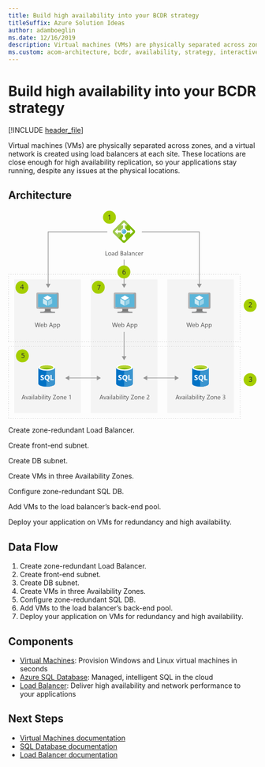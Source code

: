 ```yaml
---
title: Build high availability into your BCDR strategy
titleSuffix: Azure Solution Ideas
author: adamboeglin
ms.date: 12/16/2019
description: Virtual machines (VMs) are physically separated across zones, and a virtual network is created using load balancers at each site. These locations are close enough for high availability replication, so your applications stay running, despite any issues at the physical locations.
ms.custom: acom-architecture, bcdr, availability, strategy, interactive-diagram, 'https://azure.microsoft.com/solutions/architecture/build-high-availability-into-your-bcdr-strategy/'
---
```

# Build high availability into your BCDR strategy

[!INCLUDE [header_file](../header.md)]

Virtual machines (VMs) are physically separated across zones, and a virtual network is created using load balancers at each site. These locations are close enough for high availability replication, so your applications stay running, despite any issues at the physical locations.

## Architecture

<svg class="architecture-diagram" aria-labelledby="build-high-availability-into-your-bcdr-strategy" height="468" viewbox="0 0 558 468"  xmlns="http://www.w3.org/2000/svg">
    <g fill="none" fill-rule="evenodd" stroke="none" stroke-width="1">
        <path fill="#525252" d="M223.492 101.204h-5.086v-9.803h1.148v8.764h3.938zM227.853 94.984c-.72 0-1.288.245-1.709.735-.418.49-.629 1.165-.629 2.027 0 .829.214 1.483.638 1.962.424.478.99.717 1.7.717.725 0 1.282-.234 1.672-.704.39-.47.584-1.137.584-2.003 0-.875-.194-1.55-.584-2.023-.39-.474-.947-.711-1.672-.711m-.082 6.385c-1.033 0-1.86-.327-2.477-.981-.619-.654-.927-1.521-.927-2.601 0-1.176.323-2.095.966-2.755.642-.661 1.508-.991 2.602-.991 1.044 0 1.858.32 2.445.964.584.642.877 1.533.877 2.672 0 1.117-.315 2.01-.946 2.683-.632.673-1.478 1.009-2.54 1.009M236.754 97.663l-1.687.232c-.52.073-.913.202-1.176.387-.265.184-.397.511-.397.981 0 .341.12.621.365.837.245.216.569.325.975.325.556 0 1.015-.195 1.377-.585.362-.389.543-.883.543-1.48v-.697zm1.12 3.541h-1.12v-1.094h-.027c-.488.84-1.205 1.258-2.153 1.258-.697 0-1.244-.184-1.637-.554-.395-.369-.591-.859-.591-1.469 0-1.308.769-2.069 2.31-2.284l2.098-.294c0-1.189-.48-1.784-1.441-1.784-.844 0-1.605.287-2.284.862v-1.149c.688-.437 1.48-.656 2.379-.656 1.645 0 2.467.871 2.467 2.611v4.553zM244.842 98.04v-1.033c0-.565-.187-1.044-.561-1.436-.374-.392-.847-.588-1.421-.588-.684 0-1.222.251-1.614.752-.392.502-.588 1.194-.588 2.078 0 .807.188 1.444.564 1.911.376.467.88.701 1.515.701.624 0 1.13-.226 1.52-.677.39-.45.585-1.02.585-1.709zm1.12 3.164h-1.12v-1.189h-.027c-.52.902-1.323 1.353-2.407 1.353-.88 0-1.583-.313-2.11-.94-.525-.626-.788-1.48-.788-2.56 0-1.158.29-2.085.875-2.782.583-.697 1.359-1.046 2.33-1.046.962 0 1.662.378 2.1 1.135h.027v-4.334h1.12v10.363zM253.365 96.638v3.527h1.56c.673 0 1.196-.16 1.568-.478.371-.32.558-.757.558-1.313 0-1.157-.79-1.736-2.366-1.736h-1.32zm0-4.197v3.165h1.176c.63 0 1.124-.152 1.484-.455.36-.303.54-.73.54-1.282 0-.952-.627-1.428-1.88-1.428h-1.32zm-1.148 8.763v-9.802h2.79c.846 0 1.52.207 2.016.622.496.414.744.954.744 1.62 0 .556-.15 1.039-.45 1.449-.302.41-.716.702-1.245.875v.027c.661.078 1.19.328 1.586.749.396.42.596.97.596 1.644 0 .838-.3 1.518-.903 2.037-.6.52-1.36.779-2.277.779h-2.857zM263.982 97.663l-1.689.232c-.52.073-.912.202-1.176.387-.264.184-.397.511-.397.981 0 .341.122.621.366.837.244.216.57.325.974.325.557 0 1.016-.195 1.378-.585.362-.389.544-.883.544-1.48v-.697zm1.121 3.541h-1.12v-1.094h-.028c-.489.84-1.206 1.258-2.155 1.258-.697 0-1.242-.184-1.636-.554-.395-.369-.592-.859-.592-1.469 0-1.308.77-2.069 2.31-2.284l2.1-.294c0-1.189-.48-1.784-1.443-1.784-.843 0-1.604.287-2.284.862v-1.149c.69-.437 1.482-.656 2.38-.656 1.645 0 2.468.871 2.468 2.611v4.553zM267.215 101.204h1.121V90.841h-1.121zM274.496 97.663l-1.689.232c-.52.073-.912.202-1.176.387-.264.184-.397.511-.397.981 0 .341.122.621.366.837.244.216.57.325.974.325.557 0 1.016-.195 1.378-.585.362-.389.544-.883.544-1.48v-.697zm1.121 3.541h-1.12v-1.094h-.028c-.489.84-1.206 1.258-2.155 1.258-.697 0-1.242-.184-1.636-.554-.395-.369-.592-.859-.592-1.469 0-1.308.77-2.069 2.31-2.284l2.1-.294c0-1.189-.48-1.784-1.443-1.784-.843 0-1.604.287-2.284.862v-1.149c.69-.437 1.482-.656 2.38-.656 1.645 0 2.468.871 2.468 2.611v4.553zM283.54 101.204h-1.122v-3.992c0-1.486-.542-2.229-1.627-2.229-.56 0-1.023.211-1.39.633-.368.421-.55.953-.55 1.596v3.992h-1.123v-7h1.122v1.162h.027c.53-.884 1.295-1.326 2.297-1.326.765 0 1.351.247 1.758.742.405.494.607 1.21.607 2.143v4.28zM290.424 100.883c-.538.324-1.176.485-1.914.485-.998 0-1.805-.324-2.417-.974-.613-.649-.92-1.491-.92-2.526 0-1.152.33-2.079.99-2.778.662-.7 1.544-1.05 2.648-1.05.615 0 1.157.114 1.627.342v1.148c-.52-.364-1.076-.546-1.668-.546-.716 0-1.303.256-1.761.769-.458.512-.687 1.186-.687 2.02 0 .82.215 1.467.646 1.941.43.474 1.009.711 1.733.711.61 0 1.185-.203 1.723-.608v1.066zM296.596 97.034c-.004-.647-.16-1.15-.468-1.51-.307-.36-.735-.54-1.282-.54-.528 0-.977.188-1.346.567-.37.378-.597.872-.683 1.483h3.779zm1.148.95h-4.941c.018.78.228 1.381.629 1.805.4.424.952.636 1.654.636.788 0 1.513-.26 2.174-.78v1.053c-.615.447-1.43.67-2.441.67-.99 0-1.766-.318-2.33-.954-.566-.635-.848-1.53-.848-2.683 0-1.089.309-1.976.926-2.662.617-.686 1.384-1.029 2.3-1.029.917 0 1.625.296 2.125.89.502.591.752 1.414.752 2.466v.588zM303.09 95.34c-.195-.15-.48-.227-.848-.227-.478 0-.878.226-1.2.677-.32.451-.481 1.067-.481 1.846v3.568h-1.121v-7h1.12v1.443h.028c.16-.493.404-.876.732-1.152a1.668 1.668 0 011.1-.414c.292 0 .516.032.67.096v1.162z"/>
        <path fill="#F4F4F4" d="M13.219 453.563h149.715v-298.8H13.219zM185.344 453.563h149.715v-298.8H185.344zM357.058 453.563h149.714v-298.8H357.058z"/>
        <path d="M.691 143.816h1v-1h-1v1zm5 0h1v-1h-1v1zm5 0h1v-1h-1v1zm5 0h1v-1h-1v1zm5 0h1v-1h-1v1zm5 0h1v-1h-1v1zm5 0h1v-1h-1v1zm5 0h1v-1h-1v1zm5 0h1v-1h-1v1zm5 0h1v-1h-1v1zm5 0h1v-1h-1v1zm5 0h1v-1h-1v1zm5 0h1v-1h-1v1zm5 0h1v-1h-1v1zm5 0h1v-1h-1v1zm5 0h1v-1h-1v1zm5 0h1v-1h-1v1zm5 0h1v-1h-1v1zm5 0h1v-1h-1v1zm5 0h1v-1h-1v1zm5 0h1v-1h-1v1zm5 0h1v-1h-1v1zm5 0h1v-1h-1v1zm5 0h1v-1h-1v1zm5 0h1v-1h-1v1zm5 0h1v-1h-1v1zm5 0h1v-1h-1v1zm5 0h1v-1h-1v1zm5 0h1v-1h-1v1zm5 0h1v-1h-1v1zm5 0h1v-1h-1v1zm5 0h1v-1h-1v1zm5 0h1v-1h-1v1zm5 0h1v-1h-1v1zm5 0h1v-1h-1v1zm5 0h1v-1h-1v1zm5 0h1v-1h-1v1zm5 0h1v-1h-1v1zm5 0h1v-1h-1v1zm5 0h1v-1h-1v1zm5 0h1v-1h-1v1zm5 0h1v-1h-1v1zm5 0h1v-1h-1v1zm5 0h1v-1h-1v1zm5 0h1v-1h-1v1zm5 0h1v-1h-1v1zm5 0h1v-1h-1v1zm5 0h1v-1h-1v1zm5 0h1v-1h-1v1zm5 0h1v-1h-1v1zm5 0h1v-1h-1v1zm5 0h1v-1h-1v1zm5 0h1v-1h-1v1zm5 0h1v-1h-1v1zm5 0h1v-1h-1v1zm5 0h1v-1h-1v1zm5 0h1v-1h-1v1zm5 0h1v-1h-1v1zm5 0h1v-1h-1v1zm5 0h1v-1h-1v1zm5 0h1v-1h-1v1zm5 0h1v-1h-1v1zm5 0h1v-1h-1v1zm5 0h1v-1h-1v1zm5 0h1v-1h-1v1zm5 0h1v-1h-1v1zm5 0h1v-1h-1v1zm5 0h1v-1h-1v1zm5 0h1v-1h-1v1zm5 0h1v-1h-1v1zm5 0h1v-1h-1v1zm5 0h1v-1h-1v1zm5 0h1v-1h-1v1zm5 0h1v-1h-1v1zm5 0h1v-1h-1v1zm5 0h1v-1h-1v1zm5 0h1v-1h-1v1zm5 0h1v-1h-1v1zm5 0h1v-1h-1v1zm5 0h1v-1h-1v1zm5 0h1v-1h-1v1zm5 0h1v-1h-1v1zm5 0h1v-1h-1v1zm5 0h1v-1h-1v1zm5 0h1v-1h-1v1zm5 0h1v-1h-1v1zm5 0h1v-1h-1v1zm5 0h1v-1h-1v1zm5 0h1v-1h-1v1zm5 0h1v-1h-1v1zm5 0h1v-1h-1v1zm5 0h1v-1h-1v1zm5 0h1v-1h-1v1zm5 0h1v-1h-1v1zm5 0h1v-1h-1v1zm5 0h1v-1h-1v1zm5 0h1v-1h-1v1zm5 0h1v-1h-1v1zm5 0h1v-1h-1v1zm5 0h1v-1h-1v1zm5 0h1v-1h-1v1zm5 0h1v-1h-1v1zm5 0h1v-1h-1v1zm5 0h1v-1h-1v1zm4.481.519h1v-1h-1v1zM0 148.124h1v-1H0v1zm520.172 1.211h1v-1h-1v1zM0 153.124h1v-1H0v1zm520.172 1.211h1v-1h-1v1zM0 158.124h1v-1H0v1zm520.172 1.211h1v-1h-1v1zM0 163.124h1v-1H0v1zm520.172 1.211h1v-1h-1v1zM0 168.124h1v-1H0v1zm520.172 1.211h1v-1h-1v1zM0 173.124h1v-1H0v1zm520.172 1.211h1v-1h-1v1zM0 178.124h1v-1H0v1zm520.172 1.211h1v-1h-1v1zM0 183.124h1v-1H0v1zm520.172 1.211h1v-1h-1v1zM0 188.124h1v-1H0v1zm520.172 1.211h1v-1h-1v1zM0 193.124h1v-1H0v1zm520.172 1.211h1v-1h-1v1zM0 198.124h1v-1H0v1zm520.172 1.211h1v-1h-1v1zM0 203.124h1v-1H0v1zm520.172 1.211h1v-1h-1v1zM0 208.124h1v-1H0v1zm520.172 1.211h1v-1h-1v1zM0 213.124h1v-1H0v1zm520.172 1.211h1v-1h-1v1zM0 218.124h1v-1H0v1zm520.172 1.211h1v-1h-1v1zM0 223.124h1v-1H0v1zm520.172 1.211h1v-1h-1v1zM0 228.124h1v-1H0v1zm520.172 1.211h1v-1h-1v1zM0 233.124h1v-1H0v1zm520.172 1.211h1v-1h-1v1zM0 238.124h1v-1H0v1zm520.172 1.211h1v-1h-1v1zM0 243.124h1v-1H0v1zm520.172 1.211h1v-1h-1v1zM0 248.124h1v-1H0v1zm520.172 1.211h1v-1h-1v1zM0 253.124h1v-1H0v1zm520.172 1.211h1v-1h-1v1zM0 258.124h1v-1H0v1zm520.172 1.211h1v-1h-1v1zM0 263.124h1v-1H0v1zm520.172 1.211h1v-1h-1v1zM0 268.124h1v-1H0v1zm520.172 1.211h1v-1h-1v1zM0 273.124h1v-1H0v1zm520.172 1.211h1v-1h-1v1zM0 278.124h1v-1H0v1zm520.172 1.211h1v-1h-1v1zM0 283.124h1v-1H0v1zm520.172 1.211h1v-1h-1v1zM0 288.124h1v-1H0v1zm520.172 1.211h1v-1h-1v1zM0 293.124h1v-1H0v1zm.5 1.539h1v-1h-1v1zm5 0h1v-1h-1v1zm5 0h1v-1h-1v1zm5 0h1v-1h-1v1zm5 0h1v-1h-1v1zm5 0h1v-1h-1v1zm5 0h1v-1h-1v1zm5 0h1v-1h-1v1zm5 0h1v-1h-1v1zm5 0h1v-1h-1v1zm5 0h1v-1h-1v1zm5 0h1v-1h-1v1zm5 0h1v-1h-1v1zm5 0h1v-1h-1v1zm5 0h1v-1h-1v1zm5 0h1v-1h-1v1zm5 0h1v-1h-1v1zm5 0h1v-1h-1v1zm5 0h1v-1h-1v1zm5 0h1v-1h-1v1zm5 0h1v-1h-1v1zm5 0h1v-1h-1v1zm5 0h1v-1h-1v1zm5 0h1v-1h-1v1zm5 0h1v-1h-1v1zm5 0h1v-1h-1v1zm5 0h1v-1h-1v1zm5 0h1v-1h-1v1zm5 0h1v-1h-1v1zm5 0h1v-1h-1v1zm5 0h1v-1h-1v1zm5 0h1v-1h-1v1zm5 0h1v-1h-1v1zm5 0h1v-1h-1v1zm5 0h1v-1h-1v1zm5 0h1v-1h-1v1zm5 0h1v-1h-1v1zm5 0h1v-1h-1v1zm5 0h1v-1h-1v1zm5 0h1v-1h-1v1zm5 0h1v-1h-1v1zm5 0h1v-1h-1v1zm5 0h1v-1h-1v1zm5 0h1v-1h-1v1zm5 0h1v-1h-1v1zm5 0h1v-1h-1v1zm5 0h1v-1h-1v1zm5 0h1v-1h-1v1zm5 0h1v-1h-1v1zm5 0h1v-1h-1v1zm5 0h1v-1h-1v1zm5 0h1v-1h-1v1zm5 0h1v-1h-1v1zm5 0h1v-1h-1v1zm5 0h1v-1h-1v1zm5 0h1v-1h-1v1zm5 0h1v-1h-1v1zm5 0h1v-1h-1v1zm5 0h1v-1h-1v1zm5 0h1v-1h-1v1zm5 0h1v-1h-1v1zm5 0h1v-1h-1v1zm5 0h1v-1h-1v1zm5 0h1v-1h-1v1zm5 0h1v-1h-1v1zm5 0h1v-1h-1v1zm5 0h1v-1h-1v1zm5 0h1v-1h-1v1zm5 0h1v-1h-1v1zm5 0h1v-1h-1v1zm5 0h1v-1h-1v1zm5 0h1v-1h-1v1zm5 0h1v-1h-1v1zm5 0h1v-1h-1v1zm5 0h1v-1h-1v1zm5 0h1v-1h-1v1zm5 0h1v-1h-1v1zm5 0h1v-1h-1v1zm5 0h1v-1h-1v1zm5 0h1v-1h-1v1zm5 0h1v-1h-1v1zm5 0h1v-1h-1v1zm5 0h1v-1h-1v1zm5 0h1v-1h-1v1zm5 0h1v-1h-1v1zm5 0h1v-1h-1v1zm5 0h1v-1h-1v1zm5 0h1v-1h-1v1zm5 0h1v-1h-1v1zm5 0h1v-1h-1v1zm5 0h1v-1h-1v1zm5 0h1v-1h-1v1zm5 0h1v-1h-1v1zm5 0h1v-1h-1v1zm5 0h1v-1h-1v1zm5 0h1v-1h-1v1zm5 0h1v-1h-1v1zm5 0h1v-1h-1v1zm5 0h1v-1h-1v1zm5 0h1v-1h-1v1zm5 0h1v-1h-1v1zm5 0h1v-1h-1v1zm5 0h1v-1h-1v1zm5 0h1v-1h-1v1zm5.672 0h-.672v-.5h-.328v-.828h1v1.328zM1.691 305.663h1v-1h-1v1zm5 0h1v-1h-1v1zm5 0h1v-1h-1v1zm5 0h1v-1h-1v1zm5 0h1v-1h-1v1zm5 0h1v-1h-1v1zm5 0h1v-1h-1v1zm5 0h1v-1h-1v1zm5 0h1v-1h-1v1zm5 0h1v-1h-1v1zm5 0h1v-1h-1v1zm5 0h1v-1h-1v1zm5 0h1v-1h-1v1zm5 0h1v-1h-1v1zm5 0h1v-1h-1v1zm5 0h1v-1h-1v1zm5 0h1v-1h-1v1zm5 0h1v-1h-1v1zm5 0h1v-1h-1v1zm5 0h1v-1h-1v1zm5 0h1v-1h-1v1zm5 0h1v-1h-1v1zm5 0h1v-1h-1v1zm5 0h1v-1h-1v1zm5 0h1v-1h-1v1zm5 0h1v-1h-1v1zm5 0h1v-1h-1v1zm5 0h1v-1h-1v1zm5 0h1v-1h-1v1zm5 0h1v-1h-1v1zm5 0h1v-1h-1v1zm5 0h1v-1h-1v1zm5 0h1v-1h-1v1zm5 0h1v-1h-1v1zm5 0h1v-1h-1v1zm5 0h1v-1h-1v1zm5 0h1v-1h-1v1zm5 0h1v-1h-1v1zm5 0h1v-1h-1v1zm5 0h1v-1h-1v1zm5 0h1v-1h-1v1zm5 0h1v-1h-1v1zm5 0h1v-1h-1v1zm5 0h1v-1h-1v1zm5 0h1v-1h-1v1zm5 0h1v-1h-1v1zm5 0h1v-1h-1v1zm5 0h1v-1h-1v1zm5 0h1v-1h-1v1zm5 0h1v-1h-1v1zm5 0h1v-1h-1v1zm5 0h1v-1h-1v1zm5 0h1v-1h-1v1zm5 0h1v-1h-1v1zm5 0h1v-1h-1v1zm5 0h1v-1h-1v1zm5 0h1v-1h-1v1zm5 0h1v-1h-1v1zm5 0h1v-1h-1v1zm5 0h1v-1h-1v1zm5 0h1v-1h-1v1zm5 0h1v-1h-1v1zm5 0h1v-1h-1v1zm5 0h1v-1h-1v1zm5 0h1v-1h-1v1zm5 0h1v-1h-1v1zm5 0h1v-1h-1v1zm5 0h1v-1h-1v1zm5 0h1v-1h-1v1zm5 0h1v-1h-1v1zm5 0h1v-1h-1v1zm5 0h1v-1h-1v1zm5 0h1v-1h-1v1zm5 0h1v-1h-1v1zm5 0h1v-1h-1v1zm5 0h1v-1h-1v1zm5 0h1v-1h-1v1zm5 0h1v-1h-1v1zm5 0h1v-1h-1v1zm5 0h1v-1h-1v1zm5 0h1v-1h-1v1zm5 0h1v-1h-1v1zm5 0h1v-1h-1v1zm5 0h1v-1h-1v1zm5 0h1v-1h-1v1zm5 0h1v-1h-1v1zm5 0h1v-1h-1v1zm5 0h1v-1h-1v1zm5 0h1v-1h-1v1zm5 0h1v-1h-1v1zm5 0h1v-1h-1v1zm5 0h1v-1h-1v1zm5 0h1v-1h-1v1zm5 0h1v-1h-1v1zm5 0h1v-1h-1v1zm5 0h1v-1h-1v1zm5 0h1v-1h-1v1zm5 0h1v-1h-1v1zm5 0h1v-1h-1v1zm5 0h1v-1h-1v1zm5 0h1v-1h-1v1zm5 0h1v-1h-1v1zm5 0h1v-1h-1v1zm5 0h1v-1h-1v1zm3.481 1.519h1v-1h-1v1zM0 308.971h1v-1H0v1zm520.172 3.211h1v-1h-1v1zM0 313.971h1v-1H0v1zm520.172 3.211h1v-1h-1v1zM0 318.971h1v-1H0v1zm520.172 3.211h1v-1h-1v1zM0 323.971h1v-1H0v1zm520.172 3.211h1v-1h-1v1zM0 328.971h1v-1H0v1zm520.172 3.211h1v-1h-1v1zM0 333.971h1v-1H0v1zm520.172 3.211h1v-1h-1v1zM0 338.971h1v-1H0v1zm520.172 3.211h1v-1h-1v1zM0 343.971h1v-1H0v1zm520.172 3.211h1v-1h-1v1zM0 348.971h1v-1H0v1zm520.172 3.211h1v-1h-1v1zM0 353.971h1v-1H0v1zm520.172 3.211h1v-1h-1v1zM0 358.971h1v-1H0v1zm520.172 3.211h1v-1h-1v1zM0 363.971h1v-1H0v1zm520.172 3.211h1v-1h-1v1zM0 368.971h1v-1H0v1zm520.172 3.211h1v-1h-1v1zM0 373.971h1v-1H0v1zm520.172 3.211h1v-1h-1v1zM0 378.971h1v-1H0v1zm520.172 3.211h1v-1h-1v1zM0 383.971h1v-1H0v1zm520.172 3.211h1v-1h-1v1zM0 388.971h1v-1H0v1zm520.172 3.211h1v-1h-1v1zM0 393.971h1v-1H0v1zm520.172 3.211h1v-1h-1v1zM0 398.971h1v-1H0v1zm520.172 3.211h1v-1h-1v1zM0 403.971h1v-1H0v1zm520.172 3.211h1v-1h-1v1zM0 408.971h1v-1H0v1zm520.172 3.211h1v-1h-1v1zM0 413.971h1v-1H0v1zm520.172 3.211h1v-1h-1v1zM0 418.971h1v-1H0v1zm520.172 3.211h1v-1h-1v1zM0 423.971h1v-1H0v1zm520.172 3.211h1v-1h-1v1zM0 428.971h1v-1H0v1zm520.172 3.211h1v-1h-1v1zM0 433.971h1v-1H0v1zm520.172 3.211h1v-1h-1v1zM0 438.971h1v-1H0v1zm520.172 3.211h1v-1h-1v1zM0 443.971h1v-1H0v1zm520.172 3.211h1v-1h-1v1zM0 448.971h1v-1H0v1zm520.172 3.211h1v-1h-1v1zM0 453.971h1v-1H0v1zm520.172 3.211h1v-1h-1v1zM0 458.971h1v-1H0v1zm520.172 3.211h1v-1h-1v1zM0 463.971h1v-1H0v1zm.5 3.539h1v-1h-1v1zm5 0h1v-1h-1v1zm5 0h1v-1h-1v1zm5 0h1v-1h-1v1zm5 0h1v-1h-1v1zm5 0h1v-1h-1v1zm5 0h1v-1h-1v1zm5 0h1v-1h-1v1zm5 0h1v-1h-1v1zm5 0h1v-1h-1v1zm5 0h1v-1h-1v1zm5 0h1v-1h-1v1zm5 0h1v-1h-1v1zm5 0h1v-1h-1v1zm5 0h1v-1h-1v1zm5 0h1v-1h-1v1zm5 0h1v-1h-1v1zm5 0h1v-1h-1v1zm5 0h1v-1h-1v1zm5 0h1v-1h-1v1zm5 0h1v-1h-1v1zm5 0h1v-1h-1v1zm5 0h1v-1h-1v1zm5 0h1v-1h-1v1zm5 0h1v-1h-1v1zm5 0h1v-1h-1v1zm5 0h1v-1h-1v1zm5 0h1v-1h-1v1zm5 0h1v-1h-1v1zm5 0h1v-1h-1v1zm5 0h1v-1h-1v1zm5 0h1v-1h-1v1zm5 0h1v-1h-1v1zm5 0h1v-1h-1v1zm5 0h1v-1h-1v1zm5 0h1v-1h-1v1zm5 0h1v-1h-1v1zm5 0h1v-1h-1v1zm5 0h1v-1h-1v1zm5 0h1v-1h-1v1zm5 0h1v-1h-1v1zm5 0h1v-1h-1v1zm5 0h1v-1h-1v1zm5 0h1v-1h-1v1zm5 0h1v-1h-1v1zm5 0h1v-1h-1v1zm5 0h1v-1h-1v1zm5 0h1v-1h-1v1zm5 0h1v-1h-1v1zm5 0h1v-1h-1v1zm5 0h1v-1h-1v1zm5 0h1v-1h-1v1zm5 0h1v-1h-1v1zm5 0h1v-1h-1v1zm5 0h1v-1h-1v1zm5 0h1v-1h-1v1zm5 0h1v-1h-1v1zm5 0h1v-1h-1v1zm5 0h1v-1h-1v1zm5 0h1v-1h-1v1zm5 0h1v-1h-1v1zm5 0h1v-1h-1v1zm5 0h1v-1h-1v1zm5 0h1v-1h-1v1zm5 0h1v-1h-1v1zm5 0h1v-1h-1v1zm5 0h1v-1h-1v1zm5 0h1v-1h-1v1zm5 0h1v-1h-1v1zm5 0h1v-1h-1v1zm5 0h1v-1h-1v1zm5 0h1v-1h-1v1zm5 0h1v-1h-1v1zm5 0h1v-1h-1v1zm5 0h1v-1h-1v1zm5 0h1v-1h-1v1zm5 0h1v-1h-1v1zm5 0h1v-1h-1v1zm5 0h1v-1h-1v1zm5 0h1v-1h-1v1zm5 0h1v-1h-1v1zm5 0h1v-1h-1v1zm5 0h1v-1h-1v1zm5 0h1v-1h-1v1zm5 0h1v-1h-1v1zm5 0h1v-1h-1v1zm5 0h1v-1h-1v1zm5 0h1v-1h-1v1zm5 0h1v-1h-1v1zm5 0h1v-1h-1v1zm5 0h1v-1h-1v1zm5 0h1v-1h-1v1zm5 0h1v-1h-1v1zm5 0h1v-1h-1v1zm5 0h1v-1h-1v1zm5 0h1v-1h-1v1zm5 0h1v-1h-1v1zm5 0h1v-1h-1v1zm5 0h1v-1h-1v1zm5 0h1v-1h-1v1zm5 0h1v-1h-1v1zm5 0h1v-1h-1v1zm5 0h1v-1h-1v1zm5 0h1v-1h-1v1zm5.672 0h-.672v-.5h-.328v-.828h1v1.328z" fill="#A0A0A0"/>
        <path d="M72.17 251.661l-2.768 9.803h-1.346l-2.017-7.164a4.463 4.463 0 01-.157-.998h-.027a5.124 5.124 0 01-.178.984l-2.03 7.178h-1.333l-2.872-9.803h1.265l2.085 7.52c.087.314.142.642.164.984h.034c.023-.242.094-.57.212-.984l2.167-7.52h1.1l2.079 7.574c.073.26.128.565.164.916h.027c.019-.237.079-.55.185-.943l2.003-7.547h1.244zM77.62 257.294c-.006-.647-.16-1.15-.47-1.51-.306-.36-.734-.54-1.28-.54-.53 0-.979.188-1.348.567-.369.378-.596.872-.683 1.483h3.78zm1.147.95h-4.942c.02.78.228 1.381.63 1.805.4.424.951.636 1.653.636.788 0 1.513-.26 2.174-.78v1.053c-.615.447-1.429.67-2.44.67-.99 0-1.766-.318-2.33-.954-.567-.635-.849-1.53-.849-2.683 0-1.089.31-1.976.927-2.662.617-.686 1.383-1.029 2.3-1.029.916 0 1.624.296 2.125.89.501.591.752 1.414.752 2.466v.588zM81.584 257.63v.977c0 .578.187 1.07.564 1.473.375.403.853.605 1.432.605.679 0 1.211-.26 1.596-.78.386-.519.578-1.24.578-2.167 0-.779-.18-1.39-.54-1.832-.36-.442-.848-.663-1.463-.663-.651 0-1.176.227-1.572.68-.397.454-.595 1.022-.595 1.706m.027 2.823h-.027v1.012h-1.121v-10.363h1.121v4.593h.027c.551-.929 1.358-1.394 2.42-1.394.898 0 1.601.313 2.11.94.507.626.761 1.466.761 2.52 0 1.17-.285 2.108-.854 2.812-.569.704-1.349 1.056-2.338 1.056-.925 0-1.625-.392-2.099-1.176M97.58 257.684l-1.538-4.177a3.878 3.878 0 01-.15-.656h-.028a3.708 3.708 0 01-.157.656l-1.524 4.177h3.397zm2.687 3.78h-1.272l-1.039-2.748H93.8l-.978 2.748h-1.278l3.76-9.802h1.19l3.773 9.802zM102.68 257.63v.977c0 .578.187 1.07.564 1.473.375.403.853.605 1.432.605.679 0 1.21-.26 1.596-.78.386-.519.578-1.24.578-2.167 0-.779-.18-1.39-.54-1.832-.36-.442-.848-.663-1.463-.663-.651 0-1.176.227-1.572.68-.397.454-.595 1.022-.595 1.706m.027 2.823h-.027v4.232h-1.121v-10.22h1.12v1.23h.028c.55-.929 1.358-1.394 2.42-1.394.903 0 1.607.313 2.113.94.505.626.758 1.466.758 2.52 0 1.17-.285 2.108-.854 2.812-.57.704-1.35 1.056-2.338 1.056-.907 0-1.606-.392-2.1-1.176M110.91 257.63v.977c0 .578.187 1.07.564 1.473.375.403.853.605 1.432.605.68 0 1.211-.26 1.596-.78.386-.519.578-1.24.578-2.167 0-.779-.18-1.39-.54-1.832-.36-.442-.848-.663-1.463-.663-.65 0-1.176.227-1.572.68-.397.454-.595 1.022-.595 1.706m.027 2.823h-.027v4.232h-1.12v-10.22h1.12v1.23h.027c.551-.929 1.358-1.394 2.42-1.394.903 0 1.607.313 2.113.94.505.626.758 1.466.758 2.52 0 1.17-.285 2.108-.854 2.812-.569.704-1.349 1.056-2.338 1.056-.907 0-1.606-.392-2.099-1.176M245.839 251.661l-2.77 9.803h-1.345l-2.017-7.164a4.463 4.463 0 01-.157-.998h-.027a5.124 5.124 0 01-.178.984l-2.03 7.178h-1.333l-2.872-9.803h1.265l2.085 7.52c.087.314.142.642.164.984h.034c.023-.242.094-.57.212-.984l2.167-7.52h1.1l2.079 7.574c.073.26.128.565.164.916h.027c.019-.237.079-.55.185-.943l2.003-7.547h1.244zM251.287 257.294c-.005-.647-.16-1.15-.469-1.51-.306-.36-.734-.54-1.28-.54-.53 0-.979.188-1.348.567-.369.378-.596.872-.683 1.483h3.78zm1.148.95h-4.942c.02.78.228 1.381.63 1.805.4.424.951.636 1.653.636.788 0 1.513-.26 2.174-.78v1.053c-.615.447-1.429.67-2.44.67-.99 0-1.766-.318-2.33-.954-.567-.635-.849-1.53-.849-2.683 0-1.089.31-1.976.927-2.662.617-.686 1.383-1.029 2.3-1.029.916 0 1.624.296 2.125.89.501.591.752 1.414.752 2.466v.588zM255.252 257.63v.977c0 .578.187 1.07.564 1.473.375.403.853.605 1.432.605.679 0 1.211-.26 1.596-.78.386-.519.578-1.24.578-2.167 0-.779-.18-1.39-.54-1.832-.36-.442-.848-.663-1.463-.663-.651 0-1.176.227-1.572.68-.397.454-.595 1.022-.595 1.706m.027 2.823h-.027v1.012h-1.121v-10.363h1.121v4.593h.027c.551-.929 1.358-1.394 2.42-1.394.898 0 1.601.313 2.11.94.507.626.761 1.466.761 2.52 0 1.17-.285 2.108-.854 2.812-.569.704-1.349 1.056-2.338 1.056-.925 0-1.625-.392-2.099-1.176M271.248 257.684l-1.538-4.177a3.878 3.878 0 01-.15-.656h-.028a3.708 3.708 0 01-.157.656l-1.524 4.177h3.397zm2.687 3.78h-1.272l-1.039-2.748h-4.156l-.978 2.748h-1.278l3.76-9.802h1.189l3.774 9.802zM276.348 257.63v.977c0 .578.187 1.07.564 1.473.375.403.853.605 1.432.605.679 0 1.21-.26 1.596-.78.386-.519.578-1.24.578-2.167 0-.779-.18-1.39-.54-1.832-.36-.442-.848-.663-1.463-.663-.651 0-1.176.227-1.572.68-.397.454-.595 1.022-.595 1.706m.027 2.823h-.027v4.232h-1.121v-10.22h1.12v1.23h.028c.55-.929 1.358-1.394 2.42-1.394.903 0 1.607.313 2.113.94.505.626.758 1.466.758 2.52 0 1.17-.285 2.108-.854 2.812-.57.704-1.35 1.056-2.338 1.056-.907 0-1.606-.392-2.1-1.176M284.578 257.63v.977c0 .578.187 1.07.564 1.473.375.403.853.605 1.432.605.68 0 1.211-.26 1.596-.78.386-.519.578-1.24.578-2.167 0-.779-.18-1.39-.54-1.832-.36-.442-.848-.663-1.463-.663-.65 0-1.176.227-1.572.68-.397.454-.595 1.022-.595 1.706m.027 2.823h-.027v4.232h-1.12v-10.22h1.12v1.23h.027c.551-.929 1.358-1.394 2.42-1.394.903 0 1.607.313 2.113.94.505.626.758 1.466.758 2.52 0 1.17-.285 2.108-.854 2.812-.569.704-1.349 1.056-2.338 1.056-.907 0-1.606-.392-2.099-1.176M412.839 251.661l-2.77 9.803h-1.345l-2.017-7.164a4.463 4.463 0 01-.157-.998h-.027a5.124 5.124 0 01-.178.984l-2.03 7.178h-1.333l-2.872-9.803h1.265l2.085 7.52c.087.314.142.642.164.984h.034c.023-.242.094-.57.212-.984l2.167-7.52h1.1l2.079 7.574c.073.26.128.565.164.916h.027c.019-.237.079-.55.185-.943l2.003-7.547h1.244zM418.287 257.294c-.005-.647-.16-1.15-.469-1.51-.306-.36-.734-.54-1.28-.54-.53 0-.979.188-1.348.567-.369.378-.596.872-.683 1.483h3.78zm1.148.95h-4.942c.02.78.228 1.381.63 1.805.4.424.951.636 1.653.636.788 0 1.513-.26 2.174-.78v1.053c-.615.447-1.429.67-2.44.67-.99 0-1.766-.318-2.33-.954-.567-.635-.849-1.53-.849-2.683 0-1.089.31-1.976.927-2.662.617-.686 1.383-1.029 2.3-1.029.916 0 1.624.296 2.125.89.501.591.752 1.414.752 2.466v.588zM422.252 257.63v.977c0 .578.187 1.07.564 1.473.375.403.853.605 1.432.605.679 0 1.211-.26 1.596-.78.386-.519.578-1.24.578-2.167 0-.779-.18-1.39-.54-1.832-.36-.442-.848-.663-1.463-.663-.651 0-1.176.227-1.572.68-.397.454-.595 1.022-.595 1.706m.027 2.823h-.027v1.012h-1.121v-10.363h1.121v4.593h.027c.551-.929 1.358-1.394 2.42-1.394.898 0 1.601.313 2.11.94.507.626.761 1.466.761 2.52 0 1.17-.285 2.108-.854 2.812-.569.704-1.349 1.056-2.338 1.056-.925 0-1.625-.392-2.099-1.176M438.248 257.684l-1.538-4.177a3.878 3.878 0 01-.15-.656h-.028a3.708 3.708 0 01-.157.656l-1.524 4.177h3.397zm2.687 3.78h-1.272l-1.039-2.748h-4.156l-.978 2.748h-1.278l3.76-9.802h1.189l3.774 9.802zM443.348 257.63v.977c0 .578.187 1.07.564 1.473.375.403.853.605 1.432.605.679 0 1.21-.26 1.596-.78.386-.519.578-1.24.578-2.167 0-.779-.18-1.39-.54-1.832-.36-.442-.848-.663-1.463-.663-.651 0-1.176.227-1.572.68-.397.454-.595 1.022-.595 1.706m.027 2.823h-.027v4.232h-1.121v-10.22h1.12v1.23h.028c.55-.929 1.358-1.394 2.42-1.394.903 0 1.607.313 2.113.94.505.626.758 1.466.758 2.52 0 1.17-.285 2.108-.854 2.812-.57.704-1.35 1.056-2.338 1.056-.907 0-1.606-.392-2.1-1.176M451.578 257.63v.977c0 .578.187 1.07.564 1.473.375.403.853.605 1.432.605.68 0 1.211-.26 1.596-.78.386-.519.578-1.24.578-2.167 0-.779-.18-1.39-.54-1.832-.36-.442-.848-.663-1.463-.663-.65 0-1.176.227-1.572.68-.397.454-.595 1.022-.595 1.706m.027 2.823h-.027v4.232h-1.12v-10.22h1.12v1.23h.027c.551-.929 1.358-1.394 2.42-1.394.903 0 1.607.313 2.113.94.505.626.758 1.466.758 2.52 0 1.17-.285 2.108-.854 2.812-.569.704-1.349 1.056-2.338 1.056-.907 0-1.606-.392-2.099-1.176M36.028 419.644l-1.538-4.177a3.78 3.78 0 01-.15-.656h-.028a3.622 3.622 0 01-.157.656l-1.524 4.177h3.397zm2.687 3.78h-1.272l-1.039-2.748h-4.156l-.978 2.748h-1.278l3.76-9.802h1.19l3.773 9.802zM45.216 416.424l-2.79 7h-1.1l-2.652-7h1.23l1.778 5.086c.132.373.214.7.246.977h.027c.045-.35.118-.667.219-.95l1.859-5.113h1.183zM50.056 419.883l-1.688.232c-.52.073-.913.202-1.176.387-.265.184-.397.511-.397.981 0 .341.122.621.365.837.245.216.569.325.975.325.556 0 1.016-.195 1.377-.585.363-.389.544-.883.544-1.48v-.697zm1.12 3.541h-1.12v-1.094h-.027c-.488.839-1.206 1.258-2.154 1.258-.697 0-1.243-.184-1.636-.554-.395-.369-.592-.859-.592-1.469 0-1.308.769-2.069 2.31-2.284l2.099-.294c0-1.189-.481-1.784-1.442-1.784-.844 0-1.605.287-2.284.862v-1.149c.688-.437 1.48-.656 2.379-.656 1.645 0 2.468.871 2.468 2.611v4.553zM53.289 423.424h1.121v-7h-1.121v7zm.574-8.777a.71.71 0 01-.724-.725c0-.209.07-.384.212-.523a.7.7 0 01.512-.208c.205 0 .379.069.524.208a.704.704 0 01.215.523.698.698 0 01-.215.513.724.724 0 01-.524.212zM56.68 423.424h1.121v-10.363H56.68zM63.96 419.883l-1.688.232c-.52.073-.913.202-1.176.387-.265.184-.397.511-.397.981 0 .341.122.621.365.837.245.216.569.325.975.325.556 0 1.016-.195 1.377-.585.363-.389.544-.883.544-1.48v-.697zm1.121 3.541H63.96v-1.094h-.027c-.488.839-1.206 1.258-2.154 1.258-.697 0-1.243-.184-1.636-.554-.395-.369-.592-.859-.592-1.469 0-1.308.769-2.069 2.31-2.284l2.099-.294c0-1.189-.481-1.784-1.442-1.784-.844 0-1.605.287-2.284.862v-1.149c.688-.437 1.481-.656 2.379-.656 1.645 0 2.468.871 2.468 2.611v4.553zM68.314 419.59v.977c0 .578.188 1.07.565 1.473.374.403.852.605 1.431.605.68 0 1.212-.26 1.596-.78.386-.519.578-1.24.578-2.167 0-.779-.18-1.39-.54-1.832-.36-.442-.847-.663-1.463-.663-.65 0-1.175.227-1.572.68-.397.454-.595 1.022-.595 1.706m.028 2.823h-.028v1.012h-1.12v-10.363h1.12v4.593h.028c.55-.929 1.358-1.394 2.42-1.394.897 0 1.6.313 2.11.94.507.626.76 1.466.76 2.52 0 1.17-.285 2.108-.854 2.812-.569.704-1.349 1.056-2.338 1.056-.924 0-1.624-.392-2.099-1.176M75.424 423.424h1.121v-7h-1.121v7zm.574-8.777a.714.714 0 01-.725-.725c0-.209.071-.384.212-.523a.705.705 0 01.513-.208.724.724 0 01.738.731.694.694 0 01-.215.513.72.72 0 01-.523.212zM78.815 423.424h1.121v-10.363h-1.121zM82.205 423.424h1.121v-7h-1.121v7zm.574-8.777a.71.71 0 01-.724-.725c0-.209.07-.384.212-.523a.7.7 0 01.512-.208c.205 0 .379.069.524.208a.704.704 0 01.215.523.698.698 0 01-.215.513.724.724 0 01-.524.212zM88.843 423.356c-.265.146-.613.219-1.046.219-1.226 0-1.84-.684-1.84-2.051v-4.143h-1.202v-.957h1.203v-1.71l1.12-.361v2.07h1.765v.958h-1.764v3.945c0 .469.079.804.24 1.005.159.2.423.3.793.3.282 0 .526-.077.73-.232v.957zM95.911 416.424l-3.22 8.121c-.574 1.45-1.38 2.174-2.42 2.174-.292 0-.535-.03-.73-.089v-1.005c.24.082.461.123.662.123.564 0 .988-.337 1.271-1.01l.561-1.328-2.734-6.986h1.244l1.893 5.387c.023.068.071.246.144.533h.041c.022-.109.068-.283.137-.52l1.99-5.4h1.161zM107.498 413.895l-5.742 8.49h5.605v1.039h-7.321v-.321l5.694-8.442h-5.236v-1.04h7zM111.941 417.203c-.72 0-1.29.245-1.709.735-.42.49-.629 1.165-.629 2.027 0 .83.212 1.483.636 1.962.424.478.991.717 1.702.717.725 0 1.281-.234 1.672-.704.39-.469.584-1.137.584-2.003 0-.875-.195-1.549-.584-2.023-.39-.474-.947-.71-1.672-.71m-.082 6.384c-1.035 0-1.86-.327-2.479-.98-.617-.655-.925-1.522-.925-2.602 0-1.176.321-2.095.964-2.755.642-.66 1.51-.99 2.604-.99 1.043 0 1.858.32 2.443.963.586.642.88 1.533.88 2.672 0 1.117-.316 2.011-.948 2.683-.63.673-1.478 1.01-2.539 1.01M122.947 423.424h-1.12v-3.992c0-1.486-.544-2.229-1.628-2.229-.56 0-1.024.211-1.39.633-.368.421-.55.953-.55 1.596v3.992h-1.123v-7h1.122v1.162h.027c.528-.884 1.294-1.326 2.297-1.326.765 0 1.351.247 1.757.742.405.494.608 1.21.608 2.143v4.28zM129.537 419.254c-.005-.647-.16-1.15-.469-1.51-.306-.36-.734-.54-1.28-.54-.53 0-.979.188-1.348.567-.369.378-.596.872-.683 1.483h3.78zm1.148.95h-4.942c.02.78.228 1.381.63 1.805.4.424.951.636 1.653.636.788 0 1.513-.26 2.174-.78v1.053c-.615.447-1.429.67-2.44.67-.99 0-1.766-.318-2.33-.954-.567-.635-.849-1.53-.849-2.683 0-1.089.31-1.976.927-2.662.617-.686 1.383-1.029 2.3-1.029.916 0 1.624.296 2.125.89.501.591.752 1.414.752 2.466v.588zM140.03 423.424h-1.12v-8.47a2.585 2.585 0 01-.38.298 6.126 6.126 0 01-.562.331c-.207.11-.425.212-.656.308a4.583 4.583 0 01-.673.225v-1.134c.246-.069.507-.16.783-.277a9.465 9.465 0 001.57-.84c.236-.158.441-.312.614-.462h.424v10.021zM211.08 419.644l-1.539-4.177a3.78 3.78 0 01-.15-.656h-.028a3.622 3.622 0 01-.157.656l-1.524 4.177h3.397zm2.686 3.78h-1.272l-1.039-2.748H207.3l-.978 2.748h-1.278l3.76-9.802h1.19l3.773 9.802zM220.267 416.424l-2.79 7h-1.1l-2.652-7h1.23l1.778 5.086c.132.373.214.7.246.977h.027c.045-.35.118-.667.219-.95l1.859-5.113h1.183zM225.106 419.883l-1.688.232c-.52.073-.913.202-1.176.387-.265.184-.397.511-.397.981 0 .341.122.621.365.837.245.216.57.325.975.325.556 0 1.016-.195 1.377-.585.363-.389.544-.883.544-1.48v-.697zm1.121 3.541h-1.12v-1.094h-.028c-.488.839-1.206 1.258-2.154 1.258-.697 0-1.243-.184-1.636-.554-.395-.369-.592-.859-.592-1.469 0-1.308.77-2.069 2.31-2.284l2.1-.294c0-1.189-.482-1.784-1.443-1.784-.844 0-1.605.287-2.284.862v-1.149c.688-.437 1.481-.656 2.38-.656 1.644 0 2.467.871 2.467 2.611v4.553zM228.34 423.424h1.121v-7h-1.121v7zm.574-8.777a.714.714 0 01-.725-.725c0-.209.071-.384.212-.523a.705.705 0 01.513-.208.724.724 0 01.738.731.694.694 0 01-.215.513.72.72 0 01-.523.212zM231.731 423.424h1.121v-10.363h-1.121zM239.01 419.883l-1.687.232c-.52.073-.913.202-1.176.387-.265.184-.397.511-.397.981 0 .341.122.621.365.837.245.216.569.325.975.325.556 0 1.016-.195 1.377-.585.363-.389.544-.883.544-1.48v-.697zm1.122 3.541h-1.121v-1.094h-.027c-.488.839-1.206 1.258-2.154 1.258-.697 0-1.243-.184-1.636-.554-.395-.369-.592-.859-.592-1.469 0-1.308.769-2.069 2.31-2.284l2.099-.294c0-1.189-.481-1.784-1.442-1.784-.844 0-1.605.287-2.284.862v-1.149c.688-.437 1.48-.656 2.379-.656 1.645 0 2.468.871 2.468 2.611v4.553zM243.365 419.59v.977c0 .578.187 1.07.564 1.473.375.403.853.605 1.432.605.68 0 1.211-.26 1.596-.78.386-.519.578-1.24.578-2.167 0-.779-.18-1.39-.54-1.832-.36-.442-.848-.663-1.463-.663-.65 0-1.176.227-1.572.68-.397.454-.595 1.022-.595 1.706m.027 2.823h-.027v1.012h-1.12v-10.363h1.12v4.593h.027c.551-.929 1.358-1.394 2.42-1.394.898 0 1.601.313 2.11.94.507.626.761 1.466.761 2.52 0 1.17-.285 2.108-.854 2.812-.569.704-1.349 1.056-2.338 1.056-.925 0-1.625-.392-2.099-1.176M250.475 423.424h1.121v-7h-1.121v7zm.574-8.777a.714.714 0 01-.725-.725c0-.209.071-.384.212-.523a.705.705 0 01.513-.208.724.724 0 01.738.731.694.694 0 01-.215.513.72.72 0 01-.523.212zM253.865 423.424h1.121v-10.363h-1.121zM257.256 423.424h1.121v-7h-1.121v7zm.574-8.777a.714.714 0 01-.725-.725c0-.209.071-.384.212-.523a.705.705 0 01.513-.208c.205 0 .379.069.524.208a.703.703 0 01.214.523.697.697 0 01-.214.513.724.724 0 01-.524.212zM263.894 423.356c-.265.146-.613.219-1.046.219-1.226 0-1.84-.684-1.84-2.051v-4.143h-1.202v-.957h1.203v-1.71l1.12-.361v2.07h1.765v.958h-1.764v3.945c0 .469.079.804.24 1.005.159.2.423.3.793.3.282 0 .526-.077.73-.232v.957zM270.962 416.424l-3.22 8.121c-.574 1.45-1.381 2.174-2.42 2.174-.292 0-.535-.03-.731-.089v-1.005c.24.082.462.123.663.123.564 0 .988-.337 1.27-1.01l.562-1.328-2.734-6.986h1.244l1.893 5.387c.023.068.07.246.144.533h.04c.023-.109.069-.283.138-.52l1.989-5.4h1.162zM282.549 413.895l-5.742 8.49h5.605v1.039h-7.321v-.321l5.694-8.442h-5.236v-1.04h7zM286.992 417.203c-.72 0-1.29.245-1.709.735-.42.49-.629 1.165-.629 2.027 0 .83.212 1.483.636 1.962.424.478.991.717 1.702.717.725 0 1.281-.234 1.672-.704.39-.469.584-1.137.584-2.003 0-.875-.195-1.549-.584-2.023-.39-.474-.947-.71-1.672-.71m-.082 6.384c-1.035 0-1.86-.327-2.479-.98-.617-.655-.925-1.522-.925-2.602 0-1.176.321-2.095.964-2.755.642-.66 1.51-.99 2.604-.99 1.043 0 1.858.32 2.443.963.586.642.88 1.533.88 2.672 0 1.117-.316 2.011-.948 2.683-.63.673-1.478 1.01-2.539 1.01M297.998 423.424h-1.121v-3.992c0-1.486-.543-2.229-1.627-2.229-.561 0-1.024.211-1.391.633-.367.421-.55.953-.55 1.596v3.992h-1.122v-7h1.122v1.162h.027c.528-.884 1.294-1.326 2.297-1.326.765 0 1.351.247 1.757.742.405.494.608 1.21.608 2.143v4.28zM304.588 419.254c-.005-.647-.16-1.15-.47-1.51-.305-.36-.733-.54-1.28-.54-.53 0-.978.188-1.347.567-.37.378-.596.872-.683 1.483h3.78zm1.148.95h-4.942c.019.78.228 1.381.629 1.805.4.424.952.636 1.654.636.788 0 1.513-.26 2.174-.78v1.053c-.615.447-1.43.67-2.44.67-.99 0-1.766-.318-2.331-.954-.566-.635-.848-1.53-.848-2.683 0-1.089.309-1.976.927-2.662.617-.686 1.383-1.029 2.3-1.029.916 0 1.624.296 2.125.89.5.591.752 1.414.752 2.466v.588zM315.41 416.192c0-.301-.048-.563-.14-.786a1.561 1.561 0 00-.383-.557 1.585 1.585 0 00-.572-.332 2.363 2.363 0 00-1.353-.02c-.21.059-.413.14-.613.246a3.899 3.899 0 00-1.089.86v-1.202a3.353 3.353 0 011.056-.701c.39-.161.864-.242 1.425-.242.401 0 .772.058 1.114.174.342.116.638.286.89.509.25.223.446.499.591.827.142.328.215.704.215 1.128 0 .388-.045.739-.133 1.053-.09.314-.224.61-.405.889a4.284 4.284 0 01-.679.8 9.702 9.702 0 01-.964.779c-.46.328-.84.608-1.138.84-.299.233-.536.45-.71.653a1.893 1.893 0 00-.37.609 2.113 2.113 0 00-.106.7h4.881v1.005h-6.05v-.485c0-.42.045-.79.136-1.107a2.88 2.88 0 01.452-.91c.21-.287.484-.574.824-.861.34-.287.755-.611 1.247-.971.355-.255.653-.5.892-.731.24-.232.431-.465.578-.697.145-.233.25-.47.31-.708a2.98 2.98 0 00.093-.762M381.709 419.644l-1.538-4.177a3.878 3.878 0 01-.15-.656h-.028a3.708 3.708 0 01-.157.656l-1.524 4.177h3.397zm2.687 3.78h-1.272l-1.039-2.748h-4.156l-.978 2.748h-1.278l3.76-9.802h1.189l3.774 9.802zM390.897 416.424l-2.79 7h-1.1l-2.653-7h1.23l1.779 5.086c.132.373.214.7.245.977h.027c.047-.35.118-.667.22-.95l1.858-5.113h1.183zM395.736 419.883l-1.688.232c-.52.073-.912.202-1.176.387-.265.184-.397.511-.397.981 0 .341.122.621.366.837.244.216.57.325.974.325.556 0 1.015-.195 1.378-.585.361-.389.543-.883.543-1.48v-.697zm1.121 3.541h-1.12v-1.094h-.028c-.489.839-1.205 1.258-2.154 1.258-.697 0-1.243-.184-1.637-.554-.394-.369-.59-.859-.59-1.469 0-1.308.77-2.069 2.31-2.284l2.098-.294c0-1.189-.48-1.784-1.442-1.784-.843 0-1.605.287-2.284.862v-1.149c.69-.437 1.482-.656 2.38-.656 1.645 0 2.467.871 2.467 2.611v4.553zM398.97 423.424h1.121v-7h-1.121v7zm.574-8.777a.714.714 0 01-.725-.725c0-.209.071-.384.212-.523a.705.705 0 01.513-.208c.205 0 .38.069.522.208a.694.694 0 01.216.523.688.688 0 01-.216.513.714.714 0 01-.522.212zM402.36 423.424h1.121v-10.363h-1.121zM409.64 419.883l-1.687.232c-.52.073-.912.202-1.176.387-.265.184-.397.511-.397.981 0 .341.122.621.366.837.244.216.569.325.974.325.556 0 1.015-.195 1.378-.585.36-.389.543-.883.543-1.48v-.697zm1.122 3.541h-1.121v-1.094h-.027c-.49.839-1.205 1.258-2.154 1.258-.697 0-1.243-.184-1.637-.554-.394-.369-.591-.859-.591-1.469 0-1.308.77-2.069 2.31-2.284l2.099-.294c0-1.189-.48-1.784-1.442-1.784-.843 0-1.605.287-2.284.862v-1.149c.689-.437 1.482-.656 2.379-.656 1.646 0 2.468.871 2.468 2.611v4.553zM413.995 419.59v.977c0 .578.188 1.07.563 1.473.377.403.854.605 1.433.605.68 0 1.211-.26 1.597-.78.385-.519.577-1.24.577-2.167 0-.779-.18-1.39-.54-1.832-.36-.442-.848-.663-1.463-.663-.652 0-1.176.227-1.572.68-.397.454-.595 1.022-.595 1.706m.027 2.823h-.027v1.012h-1.12v-10.363h1.12v4.593h.027c.552-.929 1.36-1.394 2.42-1.394.898 0 1.601.313 2.11.94.507.626.761 1.466.761 2.52 0 1.17-.285 2.108-.854 2.812-.57.704-1.35 1.056-2.338 1.056-.926 0-1.625-.392-2.099-1.176M421.105 423.424h1.121v-7h-1.121v7zm.574-8.777a.714.714 0 01-.725-.725c0-.209.07-.384.212-.523a.705.705 0 01.513-.208c.205 0 .38.069.522.208a.694.694 0 01.216.523.688.688 0 01-.216.513.714.714 0 01-.522.212zM424.495 423.424h1.121v-10.363h-1.121zM427.886 423.424h1.121v-7h-1.121v7zm.574-8.777a.714.714 0 01-.725-.725c0-.209.071-.384.212-.523a.705.705 0 01.513-.208c.205 0 .38.069.522.208a.694.694 0 01.216.523.688.688 0 01-.216.513.714.714 0 01-.522.212zM434.523 423.356c-.265.146-.613.219-1.046.219-1.225 0-1.839-.684-1.839-2.051v-4.143h-1.203v-.957h1.203v-1.71l1.121-.361v2.07h1.764v.958h-1.764v3.945c0 .469.08.804.24 1.005.16.2.423.3.793.3.282 0 .526-.077.731-.232v.957zM441.592 416.424l-3.22 8.121c-.574 1.45-1.381 2.174-2.42 2.174-.292 0-.536-.03-.731-.089v-1.005c.24.082.463.123.663.123.565 0 .989-.337 1.27-1.01l.562-1.328-2.734-6.986h1.244l1.893 5.387c.023.068.07.246.144.533h.04c.023-.109.069-.283.138-.52l1.989-5.4h1.162zM453.179 413.895l-5.742 8.49h5.605v1.039h-7.321v-.321l5.694-8.442h-5.236v-1.04h7zM457.622 417.203c-.72 0-1.29.245-1.709.735-.419.49-.629 1.165-.629 2.027 0 .83.212 1.483.636 1.962.424.478.991.717 1.702.717.725 0 1.282-.234 1.671-.704.391-.469.585-1.137.585-2.003 0-.875-.194-1.549-.585-2.023-.389-.474-.946-.71-1.67-.71m-.083 6.384c-1.034 0-1.86-.327-2.478-.98-.618-.655-.926-1.522-.926-2.602 0-1.176.321-2.095.964-2.755.642-.66 1.51-.99 2.604-.99 1.044 0 1.858.32 2.444.963.585.642.878 1.533.878 2.672 0 1.117-.315 2.011-.946 2.683-.632.673-1.479 1.01-2.54 1.01M468.628 423.424h-1.121v-3.992c0-1.486-.542-2.229-1.627-2.229-.561 0-1.024.211-1.392.633-.366.421-.55.953-.55 1.596v3.992h-1.121v-7h1.122v1.162h.027c.528-.884 1.294-1.326 2.297-1.326.765 0 1.35.247 1.757.742.405.494.608 1.21.608 2.143v4.28zM475.218 419.254c-.005-.647-.161-1.15-.468-1.51-.308-.36-.735-.54-1.282-.54a1.81 1.81 0 00-1.347.567c-.37.378-.597.872-.683 1.483h3.78zm1.148.95h-4.942c.018.78.228 1.381.629 1.805.4.424.952.636 1.654.636.788 0 1.513-.26 2.174-.78v1.053c-.615.447-1.43.67-2.44.67-.99 0-1.767-.318-2.331-.954-.566-.635-.848-1.53-.848-2.683 0-1.089.309-1.976.926-2.662.618-.686 1.384-1.029 2.3-1.029.917 0 1.626.296 2.126.89.5.591.752 1.414.752 2.466v.588zM487.276 420.649c0 .442-.083.844-.249 1.207a2.659 2.659 0 01-.705.929 3.232 3.232 0 01-1.09.598 4.418 4.418 0 01-1.4.212c-.936 0-1.678-.177-2.23-.533v-1.203a3.574 3.574 0 002.27.779c.341 0 .65-.043.926-.13.276-.086.512-.212.711-.376.198-.164.351-.362.457-.594.108-.233.162-.495.162-.786 0-1.281-.912-1.921-2.735-1.921h-.813v-.951h.772c1.613 0 2.42-.601 2.42-1.804 0-1.112-.615-1.668-1.846-1.668-.692 0-1.342.232-1.948.697v-1.087c.624-.373 1.367-.56 2.23-.56.41 0 .78.057 1.113.17.333.114.617.274.854.479.237.205.42.45.551.738.13.287.195.604.195.95 0 1.29-.652 2.12-1.956 2.489v.027c.333.037.64.117.923.243.283.125.527.288.732.489.205.2.366.436.481.707.117.27.175.57.175.899" fill="#525252"/>
        <path fill="#969696" d="M260.897 164.793v-54.468h-1.5v54.468h-4.484l5.236 9.067 5.233-9.067zM260.897 326.752v-54.468h-1.5v54.468h-4.484l5.236 9.067 5.233-9.067zM383.094 375.505l-9.067-5.236v4.486H312.09v-4.486l-9.066 5.236 9.066 5.236v-4.486h61.937v4.486zM207.969 375.505l-9.067-5.236v4.486h-61.937v-4.486l-9.066 5.236 9.066 5.236v-4.486h61.937v4.486zM429.854 164.793V47.387h-1.11v-.031H299.916v1.5h128.438v115.937h-4.486l5.235 9.067 5.236-9.067zM222.417 48.856v-1.5H88.819v1.5h.005v115.937h-4.485l5.235 9.066 5.237-9.066h-4.487V48.856z"/>
        <path fill="#5AB5D9" d="M66.382 217.694h43.722v-30.991H66.382z"/>
        <path d="M95.705 220.673H82.04c1.643 5.797-.564 6.628-10.228 6.628v3.036h32.86V227.3c-9.663 0-10.612-.828-8.967-6.628" fill="#7A7A7A"/>
        <path d="M110.365 183.955h-.012.012z" fill="#FFF"/>
        <path fill="#A0A1A2" d="M71.813 230.337h32.857V227.3H71.813z"/>
        <path d="M88.27 201.435a.278.278 0 01-.135-.038l-8.849-5.108a.271.271 0 01-.133-.232c0-.096.051-.184.133-.231l8.796-5.075a.27.27 0 01.265 0l8.852 5.11a.266.266 0 01.132.23c0 .097-.05.185-.133.232l-8.792 5.074a.27.27 0 01-.137.038" fill="#FFF"/>
        <path d="M87.263 213.581v-10.218a.28.28 0 00-.13-.234l-8.823-5.09a.264.264 0 00-.27 0 .268.268 0 00-.135.23v10.224a.264.264 0 00.136.23l8.823 5.09a.251.251 0 00.134.036H87a.28.28 0 00.133-.036.272.272 0 00.13-.232" fill="#CDE9F3"/>
        <path d="M98.444 208.722a.264.264 0 00.136-.232v-10.153a.266.266 0 00-.136-.231.262.262 0 00-.265 0l-8.822 5.09a.275.275 0 00-.129.23v10.158a.273.273 0 00.13.23c.044.024.09.035.137.035h.002a.236.236 0 00.13-.035l8.817-5.092z" fill="#9CD3E8"/>
        <path d="M66.923 216.807V187.82h38.868l4.573-3.864h-.01c-.007-.002-.013-.002-.02-.002H65.846c-.651 0-1.238.26-1.707.664a2.933 2.933 0 00-1.024 2.196v31.023c0 1.501 1.219 2.838 2.73 2.838h1.059l4.578-3.867h-4.56z" fill="#B3B4B5"/>
        <path d="M110.364 183.955l-4.573 3.864h3.656v28.988H71.481l-4.577 3.867h43.43c1.51 0 3.036-1.337 3.036-2.838v-31.023c0-1.503-1.507-2.84-3.006-2.858" fill="#A0A1A2"/>
        <path fill="#5AB5D9" d="M240.132 217.694h43.722v-30.991h-43.722z"/>
        <path d="M269.455 220.673H255.79c1.643 5.797-.564 6.628-10.228 6.628v3.036h32.86V227.3c-9.663 0-10.612-.828-8.967-6.628" fill="#7A7A7A"/>
        <path d="M284.115 183.955h-.012.012z" fill="#FFF"/>
        <path fill="#A0A1A2" d="M245.563 230.337h32.857V227.3h-32.857z"/>
        <path d="M262.02 201.435a.278.278 0 01-.135-.038l-8.849-5.108a.271.271 0 01-.132-.232c0-.096.05-.184.132-.231l8.796-5.075a.27.27 0 01.264 0l8.853 5.11a.266.266 0 01.131.23c0 .097-.05.185-.131.232l-8.793 5.074a.27.27 0 01-.137.038" fill="#FFF"/>
        <path d="M261.013 213.581v-10.218a.28.28 0 00-.13-.234l-8.823-5.09a.264.264 0 00-.27 0 .268.268 0 00-.135.23v10.224a.264.264 0 00.136.23l8.823 5.09a.251.251 0 00.134.036h.002a.28.28 0 00.133-.036.272.272 0 00.13-.232" fill="#CDE9F3"/>
        <path d="M272.194 208.722a.264.264 0 00.136-.232v-10.153a.266.266 0 00-.136-.231.262.262 0 00-.265 0l-8.822 5.09a.275.275 0 00-.129.23v10.158a.273.273 0 00.13.23c.044.024.09.035.137.035h.002a.236.236 0 00.13-.035l8.817-5.092z" fill="#9CD3E8"/>
        <path d="M240.673 216.807V187.82h38.868l4.573-3.864h-.01c-.007-.002-.013-.002-.02-.002h-44.488c-.651 0-1.238.26-1.707.664a2.933 2.933 0 00-1.024 2.196v31.023c0 1.501 1.219 2.838 2.73 2.838h1.059l4.578-3.867h-4.56z" fill="#B3B4B5"/>
        <path d="M284.114 183.955l-4.573 3.864h3.656v28.988h-37.966l-4.577 3.867h43.43c1.51 0 3.036-1.337 3.036-2.838v-31.023c0-1.503-1.507-2.84-3.006-2.858" fill="#A0A1A2"/>
        <path fill="#5AB5D9" d="M407.132 217.694h43.722v-30.991h-43.722z"/>
        <path d="M436.455 220.673H422.79c1.643 5.797-.564 6.628-10.228 6.628v3.036h32.86V227.3c-9.663 0-10.612-.828-8.967-6.628" fill="#7A7A7A"/>
        <path d="M451.115 183.955h-.012.012z" fill="#FFF"/>
        <path fill="#A0A1A2" d="M412.563 230.337h32.857V227.3h-32.857z"/>
        <path d="M429.02 201.435a.278.278 0 01-.135-.038l-8.849-5.108a.271.271 0 01-.132-.232c0-.096.05-.184.132-.231l8.796-5.075a.27.27 0 01.264 0l8.853 5.11a.266.266 0 01.131.23c0 .097-.05.185-.131.232l-8.793 5.074a.27.27 0 01-.137.038" fill="#FFF"/>
        <path d="M428.013 213.581v-10.218a.28.28 0 00-.13-.234l-8.823-5.09a.264.264 0 00-.27 0 .268.268 0 00-.135.23v10.224a.264.264 0 00.136.23l8.823 5.09a.251.251 0 00.134.036h.002a.28.28 0 00.133-.036.272.272 0 00.13-.232" fill="#CDE9F3"/>
        <path d="M439.194 208.722a.264.264 0 00.136-.232v-10.153a.266.266 0 00-.136-.231.262.262 0 00-.265 0l-8.822 5.09a.275.275 0 00-.129.23v10.158a.273.273 0 00.13.23c.044.024.09.035.137.035h.002a.236.236 0 00.13-.035l8.817-5.092z" fill="#9CD3E8"/>
        <path d="M407.673 216.807V187.82h38.868l4.573-3.864h-.01c-.007-.002-.013-.002-.02-.002h-44.488c-.651 0-1.238.26-1.707.664a2.933 2.933 0 00-1.024 2.196v31.023c0 1.501 1.219 2.838 2.73 2.838h1.059l4.578-3.867h-4.56z" fill="#B3B4B5"/>
        <path d="M451.114 183.955l-4.573 3.864h3.656v28.988h-37.966l-4.577 3.867h43.43c1.51 0 3.036-1.337 3.036-2.838v-31.023c0-1.503-1.507-2.84-3.006-2.858" fill="#A0A1A2"/>
        <path d="M259.872 72.814a4.575 4.575 0 01-3.26-1.352l-20.39-20.388a4.64 4.64 0 01-1.35-3.261c0-1.214.491-2.402 1.35-3.26l20.39-20.388a4.578 4.578 0 013.26-1.352c1.231 0 2.39.48 3.261 1.352l20.386 20.388a4.565 4.565 0 011.352 3.26 4.574 4.574 0 01-1.353 3.263l-20.385 20.386a4.578 4.578 0 01-3.26 1.352" fill="#7FBA00"/>
        <path d="M254.613 47.473a5.264 5.264 0 015.258-5.258c.533 0 1.038.104 1.523.252l8.086-11.955-6.347-6.348a4.584 4.584 0 00-3.26-1.352c-1.233 0-2.39.48-3.26 1.352l-20.39 20.388a4.638 4.638 0 00-1.352 3.26c0 .421.08.833.191 1.235.08.278.181.546.31.805.22.446.495.867.85 1.221l11.544 11.544 8.026-11.867c-.726-.902-1.179-2.032-1.179-3.277" fill="#9EC84B"/>
        <path d="M280.484 47.473l-6.613-6.612v4.668l-7.016-.006a7.278 7.278 0 00-4.984-5.02v-6.69h4.613l-6.613-6.613-6.613 6.613h4.613v6.69a7.281 7.281 0 00-4.982 5.007l-7.018-.006v-4.618l-6.614 6.613 6.614 6.612v-4.668l7.021.006a7.28 7.28 0 004.98 4.996v4.636c-1 .728-2.53 2.258-2.53 4.04 0 2.481 2.034 4.5 4.515 4.5s4.51-2.019 4.51-4.5c0-1.762-1.496-3.274-2.496-4.013v-4.663a7.277 7.277 0 004.974-4.983l7.026.006v4.618l6.613-6.613z" fill="#FFF"/>
        <path d="M259.871 42.216a5.264 5.264 0 00-5.258 5.258 5.264 5.264 0 005.258 5.258 5.264 5.264 0 005.258-5.258c0-2.9-2.359-5.258-5.258-5.258" fill="#59B4D9"/>
        <path d="M254.613 47.473c0 1.245.453 2.375 1.18 3.277l5.601-8.283a5.191 5.191 0 00-1.523-.252 5.264 5.264 0 00-5.258 5.258" fill="#59B4D9"/>
        <path d="M254.613 47.473c0 1.245.453 2.375 1.18 3.277l5.601-8.283a5.191 5.191 0 00-1.523-.252 5.264 5.264 0 00-5.258 5.258" fill="#83C6DF"/>
        <path d="M67.46 352.301v35.9c0 3.7 8.3 6.8 18.6 6.8v-42.7h-18.6z" fill="#0072C5"/>
        <path d="M85.86 395.002h.301c10.3 0 18.598-3 18.598-6.8v-35.9H85.86v42.7z" fill="#0072C5"/>
        <path d="M85.661 395.002h.3c10.4 0 18.9-3 18.9-6.8v-36h-19.1v42.8h-.1z" fill="#3A94CF"/>
        <path d="M104.76 352.301c0 3.7-8.3 6.8-18.6 6.8s-18.6-3-18.6-6.8 8.3-6.8 18.6-6.8 18.6 3.1 18.6 6.8" fill="#FFF"/>
        <path d="M100.96 351.901c0 2.5-6.601 4.5-14.8 4.5-8.2 0-14.801-2-14.801-4.5s6.602-4.5 14.802-4.5c8.198 0 14.8 2 14.8 4.5" fill="#7FB900"/>
        <path d="M97.86 354.601c1.9-.8 3.101-1.7 3.101-2.7 0-2.5-6.6-4.5-14.8-4.5-8.2 0-14.8 2-14.8 4.5 0 1 1.2 2 3.1 2.7 2.7-1.1 7-1.7 11.7-1.7 4.7 0 9 .7 11.7 1.7" fill="#B7D332"/>
        <path d="M80.161 377.202c0 1.1-.4 2-1.2 2.6-.8.6-1.902.9-3.402.9-1.199 0-2.199-.2-3-.7v-2.6c.902.8 2 1.2 3.102 1.2.5 0 1-.1 1.3-.3.3-.2.4-.5.4-.9s-.1-.7-.4-.9c-.3-.3-.902-.6-1.8-1-1.8-.8-2.7-2-2.7-3.4 0-1.1.4-1.9 1.2-2.5.8-.6 1.8-1 3.1-1 1.1 0 2.1.2 2.9.5v2.5c-.8-.5-1.7-.8-2.7-.8-.5 0-.902.1-1.2.3-.3.2-.4.5-.4.9s.1.7.4.9c.2.2.7.5 1.5.9 1.1.5 1.9 1 2.4 1.6.3.4.5 1 .5 1.8M92.86 374.601c0 1.401-.3 2.601-.9 3.601-.6 1-1.5 1.7-2.7 2.1l3.401 3.2h-3.4l-2.4-2.7c-1 0-2-.3-2.8-.8-.8-.5-1.5-1.2-1.9-2.1-.5-.9-.7-1.9-.7-3 0-1.2.2-2.3.7-3.3.5-1 1.2-1.7 2.1-2.2.9-.5 1.9-.8 3.1-.8 1.1 0 2.1.2 2.9.7.9.5 1.5 1.2 2 2.1.4 1 .6 2 .6 3.2m-2.8.1c0-1.2-.3-2.1-.8-2.8-.5-.7-1.2-1-2.1-1-.9 0-1.7.3-2.2 1-.6.7-.8 1.6-.8 2.8 0 1.1.3 2.1.8 2.8.5.7 1.3 1 2.2 1 .9 0 1.6-.3 2.2-1 .4-.7.7-1.6.7-2.8M101.86 380.502h-7.1v-11.7h2.701v9.6h4.4z" fill="#FFF"/>
        <path d="M242.21 352.301v35.9c0 3.7 8.3 6.8 18.6 6.8v-42.7h-18.6z" fill="#0072C5"/>
        <path d="M260.61 395.002h.301c10.3 0 18.598-3 18.598-6.8v-35.9H260.61v42.7z" fill="#0072C5"/>
        <path d="M260.411 395.002h.3c10.4 0 18.9-3 18.9-6.8v-36h-19.1v42.8h-.1z" fill="#3A94CF"/>
        <path d="M279.51 352.301c0 3.7-8.3 6.8-18.6 6.8s-18.6-3-18.6-6.8 8.3-6.8 18.6-6.8 18.6 3.1 18.6 6.8" fill="#FFF"/>
        <path d="M275.71 351.901c0 2.5-6.601 4.5-14.8 4.5-8.2 0-14.801-2-14.801-4.5s6.602-4.5 14.802-4.5c8.198 0 14.8 2 14.8 4.5" fill="#7FB900"/>
        <path d="M272.61 354.601c1.9-.8 3.101-1.7 3.101-2.7 0-2.5-6.6-4.5-14.8-4.5-8.2 0-14.8 2-14.8 4.5 0 1 1.2 2 3.1 2.7 2.7-1.1 7-1.7 11.7-1.7 4.7 0 9 .7 11.7 1.7" fill="#B7D332"/>
        <path d="M254.911 377.202c0 1.1-.4 2-1.2 2.6-.8.6-1.902.9-3.402.9-1.199 0-2.199-.2-3-.7v-2.6c.902.8 2 1.2 3.102 1.2.5 0 1-.1 1.3-.3.3-.2.4-.5.4-.9s-.1-.7-.4-.9c-.3-.3-.902-.6-1.8-1-1.8-.8-2.7-2-2.7-3.4 0-1.1.4-1.9 1.2-2.5.8-.6 1.8-1 3.1-1 1.1 0 2.1.2 2.9.5v2.5c-.8-.5-1.7-.8-2.7-.8-.5 0-.902.1-1.2.3-.3.2-.4.5-.4.9s.1.7.4.9c.2.2.7.5 1.5.9 1.1.5 1.9 1 2.4 1.6.3.4.5 1 .5 1.8M267.61 374.601c0 1.401-.3 2.601-.9 3.601-.6 1-1.5 1.7-2.7 2.1l3.401 3.2h-3.4l-2.4-2.7c-1 0-2-.3-2.8-.8-.8-.5-1.5-1.2-1.9-2.1-.5-.9-.7-1.9-.7-3 0-1.2.2-2.3.7-3.3.5-1 1.2-1.7 2.1-2.2.9-.5 1.9-.8 3.1-.8 1.1 0 2.1.2 2.9.7.9.5 1.5 1.2 2 2.1.4 1 .6 2 .6 3.2m-2.8.1c0-1.2-.3-2.1-.8-2.8-.5-.7-1.2-1-2.1-1-.9 0-1.7.3-2.2 1-.6.7-.8 1.6-.8 2.8 0 1.1.3 2.1.8 2.8.5.7 1.3 1 2.2 1 .9 0 1.6-.3 2.2-1 .4-.7.7-1.6.7-2.8M276.61 380.502h-7.1v-11.7h2.701v9.6h4.4z" fill="#FFF"/>
        <path d="M412.96 352.301v35.9c0 3.7 8.3 6.8 18.6 6.8v-42.7h-18.6z" fill="#0072C5"/>
        <path d="M431.36 395.002h.301c10.3 0 18.598-3 18.598-6.8v-35.9H431.36v42.7z" fill="#0072C5"/>
        <path d="M431.161 395.002h.3c10.4 0 18.9-3 18.9-6.8v-36h-19.1v42.8h-.1z" fill="#3A94CF"/>
        <path d="M450.26 352.301c0 3.7-8.3 6.8-18.6 6.8s-18.6-3-18.6-6.8 8.3-6.8 18.6-6.8 18.6 3.1 18.6 6.8" fill="#FFF"/>
        <path d="M446.46 351.901c0 2.5-6.601 4.5-14.8 4.5-8.2 0-14.801-2-14.801-4.5s6.602-4.5 14.802-4.5c8.198 0 14.8 2 14.8 4.5" fill="#7FB900"/>
        <path d="M443.36 354.601c1.9-.8 3.101-1.7 3.101-2.7 0-2.5-6.6-4.5-14.8-4.5-8.2 0-14.8 2-14.8 4.5 0 1 1.2 2 3.1 2.7 2.7-1.1 7-1.7 11.7-1.7 4.7 0 9 .7 11.7 1.7" fill="#B7D332"/>
        <path d="M425.661 377.202c0 1.1-.4 2-1.2 2.6-.8.6-1.902.9-3.402.9-1.199 0-2.199-.2-3-.7v-2.6c.902.8 2 1.2 3.102 1.2.5 0 1-.1 1.3-.3.3-.2.4-.5.4-.9s-.1-.7-.4-.9c-.3-.3-.902-.6-1.8-1-1.8-.8-2.7-2-2.7-3.4 0-1.1.4-1.9 1.2-2.5.8-.6 1.8-1 3.1-1 1.1 0 2.1.2 2.9.5v2.5c-.8-.5-1.7-.8-2.7-.8-.5 0-.902.1-1.2.3-.3.2-.4.5-.4.9s.1.7.4.9c.2.2.7.5 1.5.9 1.1.5 1.9 1 2.4 1.6.3.4.5 1 .5 1.8M438.36 374.601c0 1.401-.3 2.601-.9 3.601-.6 1-1.5 1.7-2.7 2.1l3.401 3.2h-3.4l-2.4-2.7c-1 0-2-.3-2.8-.8-.8-.5-1.5-1.2-1.9-2.1-.5-.9-.7-1.9-.7-3 0-1.2.2-2.3.7-3.3.5-1 1.2-1.7 2.1-2.2.9-.5 1.9-.8 3.1-.8 1.1 0 2.1.2 2.9.7.9.5 1.5 1.2 2 2.1.4 1 .6 2 .6 3.2m-2.8.1c0-1.2-.3-2.1-.8-2.8-.5-.7-1.2-1-2.1-1-.9 0-1.7.3-2.2 1-.6.7-.8 1.6-.8 2.8 0 1.1.3 2.1.8 2.8.5.7 1.3 1 2.2 1 .9 0 1.6-.3 2.2-1 .4-.7.7-1.6.7-2.8M447.36 380.502h-7.1v-11.7h2.701v9.6h4.4z" fill="#FFF"/>
        <a class="architecture-tooltip-trigger" href="#">
            <circle cx="227.219" cy="15.449" fill="#A5CE00" r="14.5"/>
            <text fill="#303030" font-family="SegoeUI, Segoe UI" font-size="15" transform="translate(223.21 20.949)">
                1
            </text>
        </a>
        <a class="architecture-tooltip-trigger" href="#">
            <circle cx="543.338" cy="213.035" fill="#A5CE00" r="14.5"/>
            <text fill="#303030" font-family="SegoeUI, Segoe UI" font-size="15" transform="translate(539.33 217.535)">
                2
            </text>
        </a>
        <a class="architecture-tooltip-trigger" href="#">
            <circle cx="543.115" cy="379.36" fill="#A5CE00" r="14.5"/>
            <text fill="#303030" font-family="SegoeUI, Segoe UI" font-size="15" transform="translate(540.106 383.86)">
                3
            </text>
        </a>
        <a class="architecture-tooltip-trigger" href="#">
            <circle cx="30.637" cy="172.624" fill="#A5CE00" r="14.5"/>
            <text fill="#303030" font-family="SegoeUI, Segoe UI" font-size="15" transform="translate(26.629 177.124)">
                4
            </text>
        </a>
        <a class="architecture-tooltip-trigger" href="#">
            <circle cx="31.685" cy="326.013" fill="#A5CE00" r="14.5"/>
            <text fill="#303030" font-family="SegoeUI, Segoe UI" font-size="15" transform="translate(28.676 330.513)">
                5
            </text>
        </a>
        <a class="architecture-tooltip-trigger" href="#">
            <circle cx="259.709" cy="138.058" fill="#A5CE00" r="14.5"/>
            <text fill="#303030" font-family="SegoeUI, Segoe UI" font-size="15" transform="translate(255.7 143.558)">
                6
            </text>
        </a>
        <a class="architecture-tooltip-trigger" href="#">
            <circle cx="202.191" cy="172.404" fill="#A5CE00" r="14.5"/>
            <text fill="#303030" font-family="SegoeUI, Segoe UI" font-size="15" transform="translate(199.183 177.904)">
                7
            </text>
        </a>
    </g>
</svg>

<div class="architecture-tooltip-content" id="architecture-tooltip-1">
<p>Create zone-redundant Load Balancer.</p>
</div>
<div class="architecture-tooltip-content" id="architecture-tooltip-2">
<p>Create front-end subnet.</p>
</div>
<div class="architecture-tooltip-content" id="architecture-tooltip-3">
<p>Create DB subnet.</p>
</div>
<div class="architecture-tooltip-content" id="architecture-tooltip-4">
<p>Create VMs in three Availability Zones.</p>
</div>
<div class="architecture-tooltip-content" id="architecture-tooltip-5">
<p>Configure zone-redundant SQL DB.</p>
</div>
<div class="architecture-tooltip-content" id="architecture-tooltip-6">
<p>Add VMs to the load balancer’s back-end pool.</p>
</div>
<div class="architecture-tooltip-content" id="architecture-tooltip-7">
<p>Deploy your application on VMs for redundancy and high availability.</p>
</div>

## Data Flow

1. Create zone-redundant Load Balancer.
1. Create front-end subnet.
1. Create DB subnet.
1. Create VMs in three Availability Zones.
1. Configure zone-redundant SQL DB.
1. Add VMs to the load balancer’s back-end pool.
1. Deploy your application on VMs for redundancy and high availability.


## Components
* [Virtual Machines](https://azure.microsoft.com/services/virtual-machines/): Provision Windows and Linux virtual machines in seconds
* [Azure SQL Database](https://azure.microsoft.com/services/sql-database/): Managed, intelligent SQL in the cloud
* [Load Balancer](https://azure.microsoft.com/services/load-balancer/): Deliver high availability and network performance to your applications

## Next Steps
* [Virtual Machines documentation](/azure/virtual-machines)
* [SQL Database documentation](/azure/sql-database)
* [Load Balancer documentation](/azure/load-balancer)


